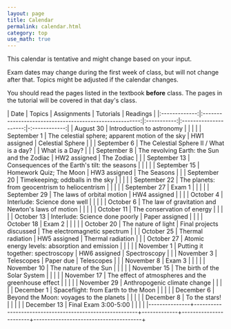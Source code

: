```yaml
---
layout: page
title: Calendar
permalink: calendar.html
category: top 
use_math: true
---
```


    
This calendar is tentative and might change based on your input. 

Exam dates may change during the first week of class, but will not change after that. Topics might be adjusted if the calendar changes.

You should read the pages listed in the textbook **before** class. The pages in the tutorial will be covered in that day's class.


| Date          | Topics                                                  | Assignments | Tutorials             |  Readings     |
|:-------------:|:-------------------------------------------------------:|:-----------:|:---------------------:|-:------------:|
| August 30 | Introduction to astronomy |  |  |  |
| September 1 | The celestial sphere; apparent motion of the sky | HW1 assigned | Celestial Sphere |  |
| September 6 | The Celestial Sphere II / What is a day? |  | What is a Day? |  |
| September 8 | The revolving Earth: the Sun and the Zodiac | HW2 assigned | The Zodiac |  |
| September 13 | Consequences of the Earth's tilt: the seasons |  |  |  |
| September 15 | Homework Quiz; The Moon | HW3 assigned | The Seasons |  |
| September 20 | Timekeeping; oddballs in the sky |  |  |  |
| September 22 | The planets: from geocentrism to heliocentrism |  |  |  |
| September 27 | Exam 1 |  |  |  |
| September 29 | The laws of orbital motion | HW4 assigned |  |  |
| October 4 | Interlude: Science done well |  |  |  |
| October 6 | The law of gravitation and Newton's laws of motion |  |  |  |
| October 11 | The conservation of energy |  |  |  |
| October 13 | Interlude: Science done poorly | Paper assigned |  |  |
| October 18 | Exam 2 |  |  |  |
| October 20 | The nature of light | Final projects discussed | The electromagnetic spectrum |  |
| October 25 | Thermal radiation | HW5 assigned | Thermal radiation |  |
| October 27 | Atomic energy levels: absorption and emission |  |  |  |
| November 1 | Putting it together: spectroscopy | HW6 assigned | Spectroscopy |  |
| November 3 | Telescopes  | Paper due | Telescopes |  |
| November 8 | Exam 3 |  |  |  |
| November 10 | The nature of the Sun |  |  |  |
| November 15 | The birth of the Solar System |  |  |  |
| November 17 | The effect of atmospheres and the greenhouse effect |  |  |  |
| November 29 | Anthropogenic climate change |  |  |  |
| December 1 | Spaceflight: from Earth to the Moon |  |  |  |
| December 6 | Beyond the Moon: voyages to the planets |  |  |  |
| December 8 | To the stars! |  |  |  |
| December 13 | Final Exam 3:00-5:00 |  |  |  |
|---------------+---------------------------------------------------------+-------------+-----------------------+---------------------------------------+




